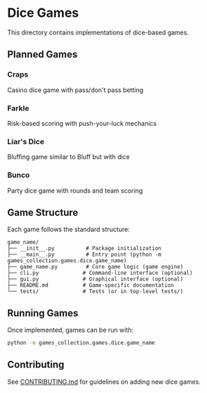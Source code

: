 # Dice Games

This directory contains implementations of dice-based games.

## Planned Games

### Craps

Casino dice game with pass/don't pass betting

### Farkle

Risk-based scoring with push-your-luck mechanics

### Liar's Dice

Bluffing game similar to Bluff but with dice

### Bunco

Party dice game with rounds and team scoring

## Game Structure

Each game follows the standard structure:

```
game_name/
├── __init__.py          # Package initialization
├── __main__.py          # Entry point (python -m games_collection.games.dice.game_name)
├── game_name.py         # Core game logic (game engine)
├── cli.py              # Command-line interface (optional)
├── gui.py              # Graphical interface (optional)
├── README.md           # Game-specific documentation
└── tests/              # Tests (or in top-level tests/)
```

## Running Games

Once implemented, games can be run with:

```bash
python -m games_collection.games.dice.game_name
```

## Contributing

See [CONTRIBUTING.md](../CONTRIBUTING.md) for guidelines on adding new dice games.
